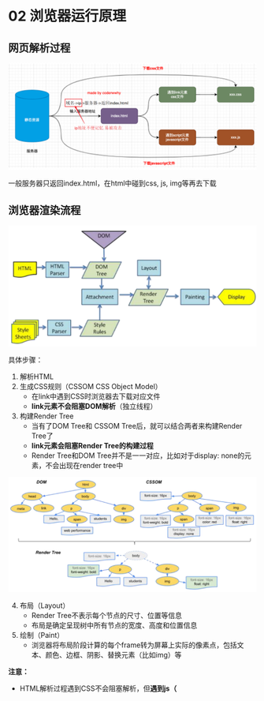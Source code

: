 # 02 浏览器运行原理

## 网页解析过程

<img src="images/2-1.png">

一般服务器只返回index.html，在html中碰到css, js, img等再去下载



## 浏览器渲染流程

<img src="images/2-2.png">

具体步骤：

1. 解析HTML
2. 生成CSS规则（CSSOM CSS Object Model）
    - 在link中遇到CSS时浏览器去下载对应文件
    - **link元素不会阻塞DOM解析**（独立线程）
3. 构建Render Tree
    - 当有了DOM Tree和 CSSOM Tree后，就可以结合两者来构建Render Tree了
    - **link元素会阻塞Render Tree的构建过程**
    - Render Tree和DOM Tree并不是一一对应，比如对于display: none的元素，不会出现在render tree中

<img src="images/2-3.png">

4. 布局（Layout）
    - Render Tree不表示每个节点的尺寸、位置等信息
    - 布局是确定呈现树中所有节点的宽度、高度和位置信息
5. 绘制（Paint）
    - 浏览器将布局阶段计算的每个frame转为屏幕上实际的像素点，包括文本、颜色、边框、阴影、替换元素（比如img）等

**注意：**

- HTML解析过程遇到CSS不会阻塞解析，但**遇到js（<script>）时会停止解析（不能继续构建DOM树）**，下载完成后执行js代码后再继续解析HTML构建DOM树
- 等到DOM树构建完成并且渲染再执行js的话，会造成严重的回流和重绘【主要由于js的作用之一是操作DOM的】，影响页面的性能
- 然而在Vue、React中js往往重于HTML，由于脚本处理时间较长，用户无法看到网页内容。因此出现了<script>中的两个属性**defer & async**使其在下载过程中不阻塞HTML解析



## 回流和重绘

### 回流 Reflow

第一次确定节点的大小和位置，称之为布局（layout）；之后对节点的大小、位置修改重新计算称之为回流（重排）。

**什么情况下引起回流？ **

- DOM结构发生改变（添加新的节点或者移除节点）
- 改变布局（修改了width、height、padding、font-size等值，eg. span这类由内容撑起的元素）
- 窗口resize（修改了窗口的尺寸等）
- 调用getComputedStyle方法获取尺寸、位置信息

### 重绘 Repaint

第一次渲染内容称之为绘制（paint）。之后重新渲染称之为重绘。

**什么情况下引起重绘？**

-  修改背景色、文字颜色、边框颜色、样式等

==重绘的性能消耗相对于回流小，但回流一定会引起重绘==

<img src="images/2-4.png" width="50%" style="float: left">



## 特殊解析 Composite合成

默认情况下，标准流中的内容都是被绘制在同一个图层（Render Layer）中，而一些特殊的属性，会创建一个新的合成层（Compositing Layer），且新的图层可以利用GPU加速渲染

例如：3D transforms；video、canvas、iframe；opacity 动画转换时；position: fixed；will-change：一个实验性的属性，提前告诉浏览器元素可能发生哪些变化；animation 或 transition 设置了opacity、transform

**Composite确实可以提高性能，但是它以内存管理为代价**



## defer & async

```html
<script src="script.js" defer></script>
```

### defer

- 加上defer之后，js文件的下载和执行, 不会影响后面DOM Tree的构建
- 如果脚本提前下载好了，它会等待DOM Tree构建完成再执行
- defer中的代码执行完成后才触发DOMContentLoaded事件
- 注意：
    - 多个defer会按照顺序执行
    - defer仅适用于外部脚本，对于script默认内容会被忽略。
    - **defer可以提高页面的性能，推荐放到<head>中**

### async

- 浏览器不会因 async 脚本而阻塞（与 defer 类似）
- async不能保证顺序，在下载完成后会立刻执行（比较危险）
    - 最好不要操作DOM，因为可能没有构建完成DOM Tree
- async不会能保证在DOMContentLoaded之前或者之后执行

### 对比

- defer通常用于需要在文档解析后操作DOM的JavaScript代码，并且对多个script文件有顺序要求的
- async通常用于独立的脚本，对其他脚本，甚至DOM没有依赖的


